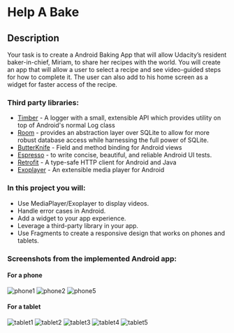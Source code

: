 # Help A Bake

## Description
Your task is to create a Android Baking App that will allow Udacity’s resident baker-in-chief, Miriam, to share her recipes with the world. You will create an app that will allow a user to select a recipe and see video-guided steps for how to complete it. The user can also add to his home screen as a widget for faster access of the recipe.

### Third party libraries:
* [Timber](http://jakewharton.github.io/timber/) - A logger with a small, extensible API which provides utility on top of Android's normal Log class
* [Room](https://developer.android.com/topic/libraries/architecture/room) - provides an abstraction layer over SQLite to allow for more robust database access while harnessing the full power of SQLite.
* [ButterKnife](http://jakewharton.github.io/butterknife/) - Field and method binding for Android views
* [Espresso](https://developer.android.com/training/testing/espresso/) - to write concise, beautiful, and reliable Android UI tests.
* [Retrofit](https://square.github.io/retrofit/) - A type-safe HTTP client for Android and Java
* [Exoplayer](https://github.com/google/ExoPlayer) - An extensible media player for Android

### In this project you will:

* Use MediaPlayer/Exoplayer to display videos.
* Handle error cases in Android.
* Add a widget to your app experience.
* Leverage a third-party library in your app.
* Use Fragments to create a responsive design that works on phones and tablets.

### Screenshots from the implemented Android app: 
#### For a phone
![phone1](https://user-images.githubusercontent.com/827584/44336043-cb22bf80-a493-11e8-8e3d-1aa24d019153.png)
![phone2](https://user-images.githubusercontent.com/827584/44336045-cb22bf80-a493-11e8-8fd0-6904dd6381cf.png)
![phone5](https://user-images.githubusercontent.com/827584/44336047-cbbb5600-a493-11e8-8535-ab3162c47447.png)

#### For a tablet
![tablet1](https://user-images.githubusercontent.com/827584/44336168-3e2c3600-a494-11e8-84a8-f0a5befbce51.png)
![tablet2](https://user-images.githubusercontent.com/827584/44336169-3ec4cc80-a494-11e8-833b-74be3791806a.png)
![tablet3](https://user-images.githubusercontent.com/827584/44336170-3ec4cc80-a494-11e8-91c9-c177cc5d8229.png)
![tablet4](https://user-images.githubusercontent.com/827584/44336172-3ec4cc80-a494-11e8-8d86-d413bdceff62.png)
![tablet5](https://user-images.githubusercontent.com/827584/44980871-ad268600-af8e-11e8-839a-e8a92bf24bab.png)

